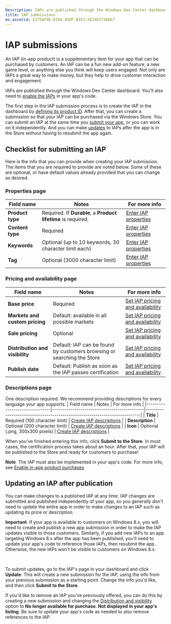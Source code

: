 ```yaml
---
Description: IAPs are published through the Windows Dev Center dashboard.
title: IAP submissions
ms.assetid: E175AF9E-A1D4-45DF-B353-5E24E573AE67
---
```


# IAP submissions


An IAP (in-app product) is a supplementary item for your app that can be purchased by customers. An IAP can be a fun new add-on feature, a new game level, or anything else you think will keep users engaged. Not only are IAPs a great way to make money, but they help to drive customer interaction and engagement.

IAPs are published through the Windows Dev Center dashboard. You'll also need to [enable the IAPs](https://msdn.microsoft.com/library/windows/apps/mt219684) in your app's code.

The first step in the IAP submission process is to create the IAP in the dashboard by [defining its product ID](set-your-iap-product-id.md). After that, you can create a submission so that your IAP can be purchased via the Windows Store. You can submit an IAP at the same time you [submit your app](app-submissions.md), or you can work on it independently. And you can make [updates](#updating-an-iap-after-submission) to IAPs after the app is in the Store without having to resubmit the app again.

## Checklist for submitting an IAP


Here is the info that you can provide when creating your IAP submission. The items that you are required to provide are noted below. Some of these are optional, or have default values already provided that you can change as desired.

### Properties page
| Field name                    | Notes                                       | For more info                                                             |
|-------------------------------|---------------------------------------------|---------------------------------------------------------------------------|
| **Product type**              | Required. If **Durable**, a **Product lifetime** is required. | [Enter IAP properties](enter-iap-properties.md)         |
| **Content type**              | Required                                    | [Enter IAP properties](enter-iap-properties.md)                           | 
| **Keywords**                  | Optional (up to 10 keywords, 30 character limit each) | [Enter IAP properties](enter-iap-properties.md)                 |
| **Tag**                       | Optional (3000 character limit)             | [Enter IAP properties](enter-iap-properties.md)                           |

### Pricing and availability page 
| Field name                    | Notes                                       | For more info                                                             |
|-------------------------------|---------------------------------------------|---------------------------------------------------------------------------|
| **Base price**                | Required                                    | [Set IAP pricing and availability](set-iap-pricing-and-availability.md)   |
| **Markets and custom pricing** | Default: available in all possible markets | [Set IAP pricing and availability](set-iap-pricing-and-availability.md)   |
| **Sale pricing**              | Optional                                    | [Set IAP pricing and availability](set-iap-pricing-and-availability.md)   |
| **Distribution and visibility** | Default: IAP can be found by customers browsing or searching the Store | [Set IAP pricing and availability](set-iap-pricing-and-availability.md) |
| **Publish date**              | Default: Publish as soon as the IAP passes certification | [Set IAP pricing and availability](set-iap-pricing-and-availability.md)   |

### Descriptions page
One description required. We recommend providing descriptions for every language your app supports.
| Field name                    | Notes                                       | For more info                                                             |
|-------------------------------|---------------------------------------------|---------------------------------------------------------------------------|
| **Title**                     | Required (100 character limit)              | [Create IAP descriptions](create-iap-descriptions.md)                     |
| **Description**               | Optional (200 character limit)              | [Create IAP descriptions](create-iap-descriptions.md)                     |
| **Icon**                      | Optional (.png, 300x300 pixels)             | [Create IAP descriptions](create-iap-descriptions.md)                     |

When you've finished entering this info, click **Submit to the Store**. In most cases, the certification process takes about an hour. After that, your IAP will be published to the Store and ready for customers to purchase!

**Note**  The IAP must also be implemented in your app's code. For more info, see [Enable in-app product purchases](https://msdn.microsoft.com/library/windows/apps/mt219684)


## Updating an IAP after publication


You can make changes to a published IAP at any time. IAP changes are submitted and published independently of your app, so you generally don't need to update the entire app in order to make changes to an IAP such as updating its price or description.

**Important**  If your app is available to customers on Windows 8.x, you will need to create and publish a new app submission in order to make the IAP updates visible to those customers. Similarly, if you add new IAPs to an app targeting Windows 8.x after the app has been published, you'll need to update your app's code to reference those IAPs, then resubmit the app. Otherwise, the new IAPs won't be visible to customers on Windows 8.x.

 

To submit updates, go to the IAP's page in your dashboard and click **Update**. This will create a new submission for the IAP, using the info from your previous submission as a starting point. Change the info you'd like, and then click **Submit to the Store**.

If you'd like to remove an IAP you've previously offered, you can do this by creating a new submission and changing the [Distribution and visibility](set-iap-pricing-and-availability.md) option to **No longer available for purchase. Not displayed in your app's listing**. Be sure to update your app's code as needed to also remove references to the IAP.

